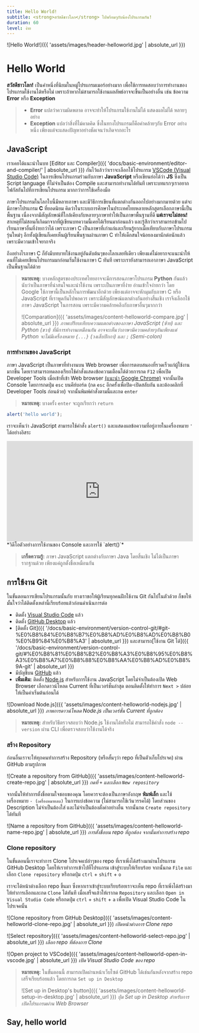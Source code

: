 ```yaml
---
title: Hello World!
subtitle: <strong>สวัสดีชาวโลก</strong> ไปพร้อมๆกับน้องโปรแกรมกัน!
duration: 60
level: ง่าย
---
```


![Hello World!]({{ 'assets/images/header-helloworld.jpg' | absolute_url }})

# Hello World

**สวัสดีชาวโลก!** เป็นคำหนึ่งที่นิยมในหมู่โปรแกรมเมอร์อย่างมาก เพื่อใช้การทดสอบว่าการทำงานของโปรแกรมใช้งานได้หรือไม่ เพราะถ้าหากไม่สามารถใช้งานผลลัพธ์อาจจะขึ้นเป็นอย่างอื่น เช่น ข้อความ **Error** หรือ **Exception**

> - **Error** แปลว่าความผิดพลาด อาจจะทำให้โปรแกรมใช้งานไม่ได้ แสดงผลไม่ได้ หลายๆอย่าง
> - **Exception** แปลว่าสิ่งที่ไม่คาดคิด ซึ่งในทางโปรแกรมก็คือคำคล้ายๆกับ Error อย่างหนึ่ง เพียงแต่จะแสดงปัญหาอย่างชัดเจนว่าเกิดจากอะไร

## JavaScript

เราเคยได้แนะนำในบท [Editor และ Compiler]({{ 'docs/basic-environment/editor-and-compiler/' | absolute_url }}) กันไว้แล้วว่าเราจะเลือกใช้โปรแกรม [VSCode (Visual Studio Code)](https://code.visualstudio.com/) ในการเขียนโปรแกรมร่วมกับภาษา **JavaScript** หรือเขียนย่อได้ว่า **JS** ซึ่งเป็น Script language ที่ไม่จำเป็นต้อง Compile และสามารถทำงานได้ทันที เพราะบทแรกๆเราอยากโฟกัสกันไปที่การเขียนโปรแกรม มากกว่าการใช้เครื่องมือ

ภาษาโปรแกรมในโลกใบนี้มีหลายภาษา และมีวิธีการเขียนที่แตกต่างกันออกไปอย่างมากมายด้วย แต่จะมีภาษาโปรแกรม **C** ที่ยอดนิยม คิดว่าในระบบการศึกษาในประเทศไทยหลายหลักสูตรเลือกภาษานี้เป็นพื้นฐาน เนื่องจากมีสัญลักษณ์ที่ใกล้เคียงกับหลายๆภาษาทำให้เป็นภาษาพื้นฐานที่ดี **แต่เราจะไม่สอน!** สาเหตุที่ไม่สอนก็เกิดมาจากที่ผู้เขียนบทความนี้เคยได้เรียนมาก่อนแล้ว และรู้สึกว่าเราสามารถข้ามไปเรียนภาษาอื่นที่ง่ายกว่าได้ เพราะภาษา C เป็นภาษาที่เก่าแก่และเรียนรู้ยากเมื่อเทียบกับภาษาโปรแกรมรุ่นใหม่ๆ อีกทั้งผู้เขียนก็เคยเห็นผู้เรียนพื้นฐานผ่านภาษา C ทำให้เด็กสนใจน้อยลงมานักต่อนักแล้ว เพราะมีความเข้าใจยากจริง

ถึงอย่างไรภาษา C ก็ยังมีบทบาทใช้งานอยู่อันดับต้นๆของโลกเลยทีเดียว เพียงแค่ไม่อยากจะแนะนำให้คนที่ไม่เคยเขียนโปรแกรมมาก่อนเริ่มใช้งานภาษา C ทันที เพราะเรายังสามารถเอาภาษา JavaScript เป็นพื้นฐานได้ด้วย

> **หมายเหตุ:** บางหลักสูตรของประเทศไทยอาจจะมีการสอนภาษาโปรแกรม **Python** กันแล้ว นับว่าเป็นภาษาที่น่าสนใจและน่าใช้งาน เพราะเป็นภาษาที่ง่าย อ่านเข้าใจง่ายกว่า โดย Google ใช้ภาษานี้เป็นหลักในการพัฒนาอีกด้วย เพียงแต่อาจจะหักมุมกับภาษา C หรือ JavaScript ที่เราพูดกันไปพอควร เพราะมีสัญลักษณ์แตกต่างกันอย่างสิ้นเชิง เราจึงเลือกใช้ภาษา JavaScript ในการสอน เพราะมีความคล้ายคลึงกับภาษาอื่นๆมากกว่า
>
> ![Comparation]({{ 'assets/images/content-helloworld-compare.jpg' | absolute_url }})
> *ภาพเปรียบเทียบความแตกต่างของภาษา JavaScript (ซ้าย) และ Python (ขวา) ที่มีการทำงานเหมือนกัน อาจจะเห็นว่าภาษามีความคล้ายๆกันเพียงแต่ Python จะไม่มีเครื่องหมาย `{...}` (วงเล็บปีกกา) และ `;` (Semi-colon)*

### การทำงานของ JavaScript

ภาษา JavaScript เป็นภาษาที่ทำงานบน Web browser เพื่อการตอบสนองที่รวดเร็วแก่ผู้ใช้งานมากขึ้น โดยเราสามารถทดลองเรียกใช้คำสั่งแสดงข้อความเตือนได้ด้วยการกด `F12` เพื่อเปิด Developer Tools เมื่อเข้าที่เข้า Web browser [(แนะนำ Google Chrome)](https://www.google.com/chrome/) จากนั้นเปิด Console โดยการกดปุ่ม `esc` บนคีย์บอร์ด (กด `esc` อีกครั้งเพื่อปิด-เปิดสลับกัน และต้องคลิกที่ Developer Tools ก่อนด้วย) จากนั้นพิมพ์คำสั่งตามนี้และกด `enter`

> **หมายเหตุ:** บางครั้ง `enter` จะถูกเรียกว่า `return`

```javascript
alert('hello world');
```

เราจะเห็นว่า JavaScript สามารถใช้คำสั่ง `alert()` และแสดงผลข้อความที่อยู่ภายในเครื่องหมาย `'` ได้อย่างอิสระ

<div style='position:relative;padding-bottom:54%'><iframe src='https://gfycat.com/ifr/AffectionateMinorAkitainu' frameborder='0' scrolling='no' width='100%' height='100%' style='position:absolute;top:0;left:0' allowfullscreen></iframe></div>
*วิดีโอตัวอย่างการใช้งานของ Console และการใช้ `alert()`*

> **เกร็ดความรู้:** ภาษา JavaScript แตกต่างกับภาษา Java โดยสิ้นเชิง ไม่ได้เป็นภาษารากฐานด้วย เพียงแค่ถูกตั้งชื่อเหมือนกัน

## การใช้งาน Git

ในขั้นตอนการเขียนโปรแกรมนั้นกับ ทางเราขอให้ผู้เรียนทุกคนฝึกใช้งาน Git กันไปในตัวด้วย ก็ขอให้มั้นใจว่าได้ติดตั้งเหล่านี้เรียบร้อยแล้วก่อนดำเนินการต่อ

- ติดตั้ง [Visual Studio Code](https://code.visualstudio.com/) แล้ว
- ติดตั้ง [GitHub Desktop](https://desktop.github.com/) แล้ว
- [ติดตั้ง Git]({{ '/docs/basic-environment/version-control-git/#git-%E0%B8%84%E0%B8%B7%E0%B8%AD%E0%B8%AD%E0%B8%B0%E0%B9%84%E0%B8%A3' | absolute_url }}) และสามารถ[ใช้งาน Git ได้]({{ '/docs/basic-environment/version-control-git/#%E0%B8%81%E0%B8%B2%E0%B8%A3%E0%B8%95%E0%B8%A3%E0%B8%A7%E0%B8%88%E0%B8%AA%E0%B8%AD%E0%B8%9A-git' | absolute_url }})
- มีบัญชีบน [GitHub](https://github.com/) แล้ว
- **เพิ่มเติม:** ติดตั้ง [Node.js](https://nodejs.org/) สำหรับการใช้งาน JavaScript โดยไม่จำเป็นต้องเปิด Web Browser เลือกดาวน์โหลด Current ที่เป็นเวอร์ชั่นล่าสุด ตอนติดตั้งให้ทำการ `Next >` ปล่อยให้เป็นค่าเริ่มต้นก่อนได้

![Download Node.js]({{ 'assets/images/content-helloworld-nodejs.jpg' | absolute_url }})
*ภาพการดาวน์โหลด Node.js เป็นเวอร์ชั่น Current ที่ถูกต้อง*

> **หมายเหตุ:** สำหรับวิธีตรวจสอบว่า Node.js ใช้งานได้หรือไม่ สามารถใช้คำสั่ง `node --version` ผ่าน CLI เพื่อตรวจสอบว่าใช้งานได้จริง

### สร้าง Repository

ก่อนอื่นเราจะให้ทุกคนทำการสร้าง Repository (หรือสั้นๆว่า repo ที่เป็นตัวเก็บโปรเจค) ผ่าน GitHub ตามรูปภาพ

![Create a repository from GitHub]({{ 'assets/images/content-helloworld-create-repo.jpg' | absolute_url }})
*กดที่ `+` และเลือก `New repository`*

จากนั้นให้ทำการตั้งชื่อตามใจชอบของคุณ โดยควรจะต้องเป็นภาษาอังกฤษ **พิมพ์เล็ก** และใช้เครื่องหมาย `- (เครื่องหมายลบ)` ในการแบ่งข้อความ (ไม่สามารถใช้เว้นวรรคได้) โดยส่วนของ Description ไม่จำเป็นต้องใส่ และไม่จำเป็นต้องตั้งค่าอย่างอื่น จากนั้นกด `Create repository` ได้ทันที

![Name a repository from GitHub]({{ 'assets/images/content-helloworld-name-repo.jpg' | absolute_url }})
*การตั้งชื่อบน repo ที่ถูกต้อง จากนั้นทำการสร้าง repo*

### Clone repository

ในขั้นตอนนี้เราจะทำการ Clone โปรเจคเปล่าๆของ repo ที่เราเพิ่งได้สร้างมาผ่านโปรแกรม GitHub Desktop โดยให้เราทำการเข้าไปที่โปรแกรม เข้าสู่ระบบให้เรียบร้อย จากนั้นกด `File` และเลือก `Clone repository` หรือกดปุ่ม `ctrl` + `shift` + `o`

เราจะได้หน้าต่างเลือก repo ขึ้นมา ซึ่งหากเราเข้าสู่ระบบเรียบร้อยเราจะเห็น repo ที่เราเพิ่งได้สร้างมา ให้ทำการเลือกและกด `Clone` ได้ทันที เมื่อเสร็จแล้วให้เรากด `Repository` และเลือก `Open in Visual Studio Code` หรือกดปุ่ม `ctrl` + `shift` + `a` เพื่อเปิด Visual Studio Code ในโปรเจคนั้น

![Clone repository from GitHub Desktop]({{ 'assets/images/content-helloworld-clone-repo.jpg' | absolute_url }})
*เปิดหน้าต่างการ Clone repo*

![Select repository]({{ 'assets/images/content-helloworld-select-repo.jpg' | absolute_url }})
*เลือก repo ที่ต้องการ Clone*

![Open project to VSCode]({{ 'assets/images/content-helloworld-open-in-vscode.jpg' | absolute_url }})
*เปิด Visual Studio Code ของ repo*

> **หมายเหตุ:** ในขั้นตอนนี้ สามารถเปิดผ่านหน้าเว็บไซต์ GitHub ได้เช่นกันหลังจากสร้าง repo เสร็จเรียบร้อยแล้ว โดยการกด `Set up in Desktop`
>
> ![Set up in Desktop's button]({{ 'assets/images/content-helloworld-setup-in-desktop.jpg' | absolute_url }})
> *ปุ่ม Set up in Desktop สำหรับการเปิดโปรแกรมผ่าน Web Browser*

## Say, hello world
